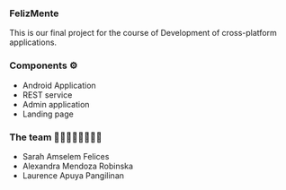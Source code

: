 ### FelizMente
This is our final project for the course of  Development of cross-platform applications.

### Components ⚙️

* Android Application
* REST service
* Admin application
* Landing page

### The team 👷🏼‍♀👷🏼‍♀️👷🏼
* Sarah Amselem Felices
* Alexandra Mendoza Robinska
* Laurence Apuya Pangilinan
